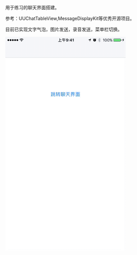 用于练习的聊天界面搭建。

参考：UUChatTableView,MessageDisplayKit等优秀开源项目。

目前已实现文字气泡，图片发送，录音发送，菜单栏切换。


![demo](./Images/demo.gif)
